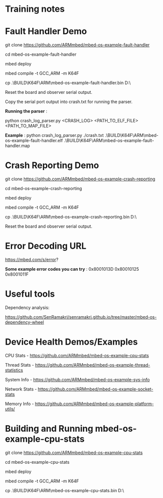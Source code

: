 # Training notes

Fault Handler Demo
==================
git clone https://github.com/ARMmbed/mbed-os-example-fault-handler

cd mbed-os-example-fault-handler

mbed deploy

mbed compile -t GCC_ARM -m K64F

cp .\BUILD\K64F\ARM\mbed-os-example-fault-handler.bin D:\

Reset the board and observer serial output.

Copy the serial port output into crash.txt for running the parser.

__Running the parser__ :

python crash_log_parser.py <CRASH_LOG> <PATH_TO_ELF_FILE>  <PATH_TO_MAP_FILE>

__Example__ :
python crash_log_parser.py ./crash.txt .\BUILD\K64F\ARM\mbed-os-example-fault-handler.elf .\BUILD\K64F\ARM\mbed-os-example-fault-handler.map

Crash Reporting Demo
====================
git clone https://github.com/ARMmbed/mbed-os-example-crash-reporting

cd mbed-os-example-crash-reporting

mbed deploy

mbed compile -t GCC_ARM -m K64F

cp .\BUILD\K64F\ARM\mbed-os-example-crash-reporting.bin D:\

Reset the board and observer serial output.

Error Decoding URL
==================
https://mbed.com/s/error?

__Some example error codes you can try__ :
0x8001013D
0x80010125
0x8001011F


Useful tools
================

Dependency analysis:

https://github.com/SenRamakri/senramakri.github.io/tree/master/mbed-os-dependency-wheel

Device Health Demos/Examples
===================================
CPU Stats - https://github.com/ARMmbed/mbed-os-example-cpu-stats

Thread Stats - https://github.com/ARMmbed/mbed-os-example-thread-statistics

System Info - https://github.com/ARMmbed/mbed-os-example-sys-info

Network Stats - https://github.com/ARMmbed/mbed-os-example-socket-stats

Memory Info - https://github.com/ARMmbed/mbed-os-example-platform-utils/

Building and Running mbed-os-example-cpu-stats
==============================================

git clone https://github.com/ARMmbed/mbed-os-example-cpu-stats

cd mbed-os-example-cpu-stats

mbed deploy

mbed compile -t GCC_ARM -m K64F

cp .\BUILD\K64F\ARM\mbed-os-example-cpu-stats.bin D:\



